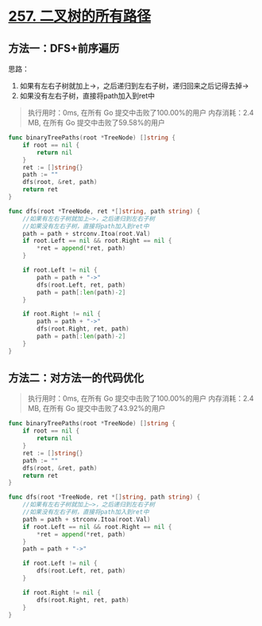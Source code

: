 # [257. 二叉树的所有路径](https://leetcode-cn.com/problems/binary-tree-paths/)

## 方法一：DFS+前序遍历


思路：
1. 如果有左右子树就加上->，之后递归到左右子树，递归回来之后记得去掉->
2. 如果没有左右子树，直接将path加入到ret中


> 执行用时：0ms, 在所有 Go 提交中击败了100.00%的用户
> 		内存消耗：2.4 MB, 在所有 Go 提交中击败了59.58%的用户

```go
func binaryTreePaths(root *TreeNode) []string {
	if root == nil {
		return nil
	}
	ret := []string{}
	path := ""
	dfs(root, &ret, path)
	return ret
}

func dfs(root *TreeNode, ret *[]string, path string) {
	//如果有左右子树就加上—>，之后递归到左右子树
	//如果没有左右子树，直接将path加入到ret中
	path = path + strconv.Itoa(root.Val)
	if root.Left == nil && root.Right == nil {
		*ret = append(*ret, path)
	}

	if root.Left != nil {
		path = path + "->"
		dfs(root.Left, ret, path)
		path = path[:len(path)-2]
	}

	if root.Right != nil {
		path = path + "->"
		dfs(root.Right, ret, path)
		path = path[:len(path)-2]
	}
}
```

## 方法二：对方法一的代码优化

> 执行用时：0ms, 在所有 Go 提交中击败了100.00%的用户
> 		内存消耗：2.4 MB, 在所有 Go 提交中击败了43.92%的用户

```go
func binaryTreePaths(root *TreeNode) []string {
	if root == nil {
		return nil
	}
	ret := []string{}
	path := ""
	dfs(root, &ret, path)
	return ret
}

func dfs(root *TreeNode, ret *[]string, path string) {
	//如果有左右子树就加上—>，之后递归到左右子树
	//如果没有左右子树，直接将path加入到ret中
	path = path + strconv.Itoa(root.Val)
	if root.Left == nil && root.Right == nil {
		*ret = append(*ret, path)
	}
	path = path + "->"

	if root.Left != nil {
		dfs(root.Left, ret, path)
	}

	if root.Right != nil {
		dfs(root.Right, ret, path)
	}
}
```

